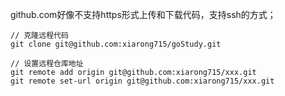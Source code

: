 github.com好像不支持https形式上传和下载代码，支持ssh的方式；
    
    // 克隆远程代码
    git clone git@github.com:xiarong715/goStudy.git

    // 设置远程仓库地址
    git remote add origin git@github.com:xiarong715/xxx.git
    git remote set-url origin git@github.com:xiarong715/xxx.git